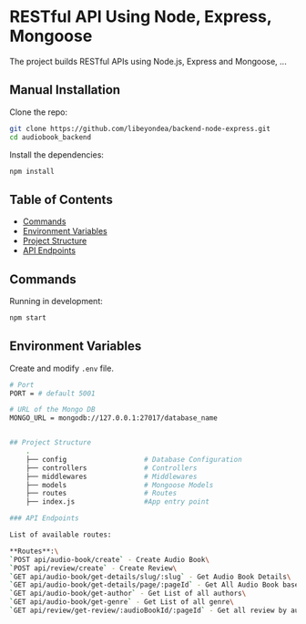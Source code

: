 # RESTful API Using Node, Express, Mongoose

The project builds RESTful APIs using Node.js, Express and Mongoose, ...

## Manual Installation

Clone the repo:

```bash
git clone https://github.com/libeyondea/backend-node-express.git
cd audiobook_backend
```

Install the dependencies:

```bash
npm install
```

## Table of Contents

- [Commands](#commands)
- [Environment Variables](#environment-variables)
- [Project Structure](#project-structure)
- [API Endpoints](#api-endpoints)

## Commands

Running in development:

```bash
npm start
```

## Environment Variables

Create and modify `.env` file.

```bash
# Port
PORT = # default 5001

# URL of the Mongo DB
MONGO_URL = mongodb://127.0.0.1:27017/database_name


## Project Structure
    .
    ├── config                   # Database Configuration
    ├── controllers              # Controllers
    ├── middlewares              # Middlewares
    ├── models                   # Mongoose Models
    ├── routes                   # Routes
    ├── index.js                 #App entry point

### API Endpoints

List of available routes:

**Routes**:\
`POST api/audio-book/create` - Create Audio Book\
`POST api/review/create` - Create Review\
`GET api/audio-book/get-details/slug/:slug` - Get Audio Book Details\
`GET api/audio-book/get-details/page/:pageId` - Get All Audio Book based on different search filters\
`GET api/audio-book/get-author` - Get List of all authors\
`GET api/audio-book/get-genre` - Get List of all genre\
`GET api/review/get-review/:audioBookId/:pageId` - Get all review by audio book id\
